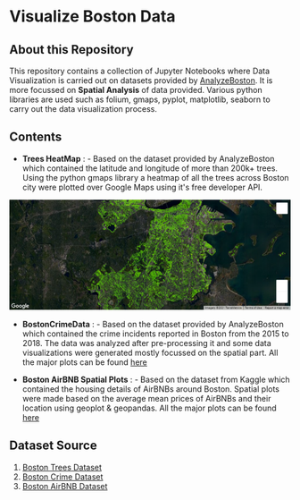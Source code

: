 # Visualize Boston Data

## About this Repository

This repository contains a collection of Jupyter Notebooks where Data Visualization is carried out on datasets provided by [AnalyzeBoston](https://data.boston.gov/). It is more focussed on **Spatial Analysis** of data provided. Various python libraries are used such as folium, gmaps, pyplot, matplotlib, seaborn to carry out the data visualization process.

## Contents

- **Trees HeatMap** : - Based on the dataset provided by AnalyzeBoston which contained the latitude and longitude of more than 200k+ trees. Using the python gmaps library a heatmap of all the trees across Boston city were plotted over Google Maps using it's free developer API.

![](https://github.com/dwaipayan05/VisualizeBostonData/blob/main/HeatMap/map.png)

- **BostonCrimeData** : - Based on the dataset provided by AnalyzeBoston which contained the crime incidents reported in Boston from the 2015 to 2018. The data was analyzed after pre-processing it and some data visualizations were generated mostly focussed on the spatial part. All the major plots can be found [here](https://github.com/dwaipayan05/VisualizeBostonData/blob/main/BostonCrimeData/Results.md)

- **Boston AirBNB Spatial Plots** : - Based on the dataset from Kaggle which contained the housing details of AirBNBs around Boston. Spatial plots were made based on the average mean prices of AirBNBs and their location using geoplot & geopandas. All the major plots can be found [here](https://github.com/dwaipayan05/VisualizeBostonData/blob/main/BostonAirBnB/Results.md)

## Dataset Source

1. [Boston Trees Dataset](https://data.boston.gov/dataset/trees)
2. [Boston Crime Dataset](https://data.boston.gov/dataset/crime-incident-reports-august-2015-to-date-source-new-system)
3. [Boston AirBNB Dataset](https://www.kaggle.com/airbnb/boston)



